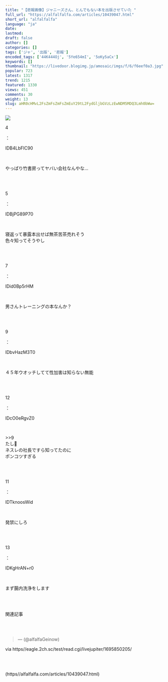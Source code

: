 ```yaml
---
title: "【悲報画像】ジャニーズさん、とんでもない本を出版させていた "
full_url: "https://alfalfalfa.com/articles/10439047.html"
short_url: "alfalfalfa"
language: "ja"
date: 
lastmod: 
draft: false
author: []
categories: []
tags: ['ジャ', '出版', '悲報']
encoded_tags: ['44K444Oj', '5Ye654mI', '5oKy5aCx']
keywords: []
thumbnail: "https://livedoor.blogimg.jp/amosaic/imgs/f/6/f6eef0a3.jpg"
popular: 723
latest: 1317
trend: 1215
featured: 1330
views: 451
comments: 30
weight: 13
slug: aHR0cHMvL2FsZmFsZmFsZmEuY29tL2FydGljbGVzLzEwNDM5MDQ3Lmh0bWw=
---
```


![](https://livedoor.blogimg.jp/amosaic/imgs/f/6/f6eef0a3.jpg)

<div><p class='res_info'><p class='res_num'>4</p>：<p class='res_name'></p><p class='res_matome'><p class='res_id'>IDB4LbFlC90</p></p></p><br> <p class='res_body'>やっぱり竹書房ってヤバい会社なんやな…</p><br> <br> <p class='res_info'><p class='res_num'>5</p>：<p class='res_name'></p><p class='res_matome'><p class='res_id'>IDBjPG89P70</p></p></p><br> <p class='res_body'>寝返って暴露本出せば無茶苦茶売れそう<br> 色々知ってそうやし</p><br> <br> <p class='res_info'><p class='res_num'>7</p>：<p class='res_name'></p><p class='res_matome'><p class='res_id'>IDid0Bp5rHM</p></p></p><br> <p class='res_body'>男さんトレーニングの本なんか？</p><br> <br> <p class='res_info'><p class='res_num'>9</p>：<p class='res_name'></p><p class='res_matome'><p class='res_id'>IDbvHazM3T0</p></p></p><br> <p class='res_body_r1'>４５年ウオッチしてて性加害は知らない無能</p><br> <br> <p class='res_info'><p class='res_num'>12</p>：<p class='res_name'></p><p class='res_matome'><p class='res_id'>IDcO0eRgvZ0</p></p></p><br> <p class='res_body_r2'>>>9<br> たし🦀<br> ネスレの社長ですら知ってたのに<br> ポンコツすぎる</p><br> <br> <p class='res_info'><p class='res_num'>11</p>：<p class='res_name'></p><p class='res_matome'><p class='res_id'>IDTknoosWid</p></p></p><br> <p class='res_body'>発禁にしろ</p><br> <br> <p class='res_info'><p class='res_num'>13</p>：<p class='res_name'></p><p class='res_matome'><p class='res_id'>IDKgHrAN+r0</p></p></p><br> <p class='res_body'>まず腸内洗浄をします</p><br> <br> <p id='related-title'>関連記事</p><br> <br> <p class='in_ads'></p><blockquote class='twitter-tweet'><p lang='und' dir='ltr'></p> — (@alfalfaGeinow) <a href='https//twitter.com/alfalfaGeinow/status/1707297094497898618/'></a></blockquote><p class='via'>via https//eagle.2ch.sc/test/read.cgi/livejupiter/1695850205/</p><br> <br> </div>

(https//alfalfalfa.com/articles/10439047.html)
